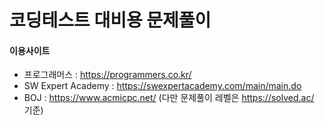 # 코딩테스트 대비용 문제풀이

#### 이용사이트

- 프로그래머스 : https://programmers.co.kr/
- SW Expert Academy : https://swexpertacademy.com/main/main.do
- BOJ : https://www.acmicpc.net/ (다만 문제풀이 레벨은 https://solved.ac/ 기준)